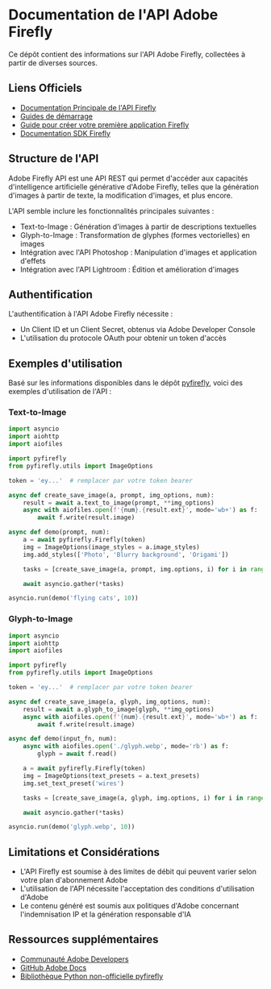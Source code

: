 # Documentation de l'API Adobe Firefly

Ce dépôt contient des informations sur l'API Adobe Firefly, collectées à partir de diverses sources.

## Liens Officiels

- [Documentation Principale de l'API Firefly](https://developer.adobe.com/firefly-services/docs/firefly-api/)
- [Guides de démarrage](https://developer.adobe.com/firefly-services/docs/guides/get-started/)
- [Guide pour créer votre première application Firefly](https://developer.adobe.com/firefly-services/docs/firefly-api/guides/how-tos/create-your-first-ff-application/)
- [Documentation SDK Firefly](https://developer.adobe.com/firefly-services/docs/guides/sdks/)

## Structure de l'API

Adobe Firefly API est une API REST qui permet d'accéder aux capacités d'intelligence artificielle générative d'Adobe Firefly, telles que la génération d'images à partir de texte, la modification d'images, et plus encore.

L'API semble inclure les fonctionnalités principales suivantes :
- Text-to-Image : Génération d'images à partir de descriptions textuelles
- Glyph-to-Image : Transformation de glyphes (formes vectorielles) en images
- Intégration avec l'API Photoshop : Manipulation d'images et application d'effets
- Intégration avec l'API Lightroom : Édition et amélioration d'images

## Authentification

L'authentification à l'API Adobe Firefly nécessite :
- Un Client ID et un Client Secret, obtenus via Adobe Developer Console
- L'utilisation du protocole OAuth pour obtenir un token d'accès

## Exemples d'utilisation

Basé sur les informations disponibles dans le dépôt [pyfirefly](https://github.com/YodaBotOS/pyfirefly), voici des exemples d'utilisation de l'API :

### Text-to-Image
```python
import asyncio
import aiohttp
import aiofiles

import pyfirefly
from pyfirefly.utils import ImageOptions

token = 'ey...'  # remplacer par votre token bearer

async def create_save_image(a, prompt, img_options, num):
    result = await a.text_to_image(prompt, **img_options)
    async with aiofiles.open(f'{num}.{result.ext}', mode='wb+') as f:
        await f.write(result.image)

async def demo(prompt, num):
    a = await pyfirefly.Firefly(token)
    img = ImageOptions(image_styles = a.image_styles)
    img.add_styles(['Photo', 'Blurry background', 'Origami'])

    tasks = [create_save_image(a, prompt, img.options, i) for i in range(num)]

    await asyncio.gather(*tasks)

asyncio.run(demo('flying cats', 10))
```

### Glyph-to-Image
```python
import asyncio
import aiohttp
import aiofiles

import pyfirefly
from pyfirefly.utils import ImageOptions

token = 'ey...'  # remplacer par votre token bearer

async def create_save_image(a, glyph, img_options, num):
    result = await a.glyph_to_image(glyph, **img_options)
    async with aiofiles.open(f'{num}.{result.ext}', mode='wb+') as f:
        await f.write(result.image)

async def demo(input_fn, num):
    async with aiofiles.open('./glyph.webp', mode='rb') as f:
        glyph = await f.read()

    a = await pyfirefly.Firefly(token)
    img = ImageOptions(text_presets = a.text_presets)
    img.set_text_preset('wires')

    tasks = [create_save_image(a, glyph, img.options, i) for i in range(num)]

    await asyncio.gather(*tasks)

asyncio.run(demo('glyph.webp', 10))
```

## Limitations et Considérations

- L'API Firefly est soumise à des limites de débit qui peuvent varier selon votre plan d'abonnement Adobe
- L'utilisation de l'API nécessite l'acceptation des conditions d'utilisation d'Adobe
- Le contenu généré est soumis aux politiques d'Adobe concernant l'indemnisation IP et la génération responsable d'IA

## Ressources supplémentaires

- [Communauté Adobe Developers](https://experienceleaguecommunities.adobe.com/t5/adobe-developer-questions/ct-p/adobe-developer-questions)
- [GitHub Adobe Docs](https://github.com/AdobeDocs)
- [Bibliothèque Python non-officielle pyfirefly](https://github.com/YodaBotOS/pyfirefly)
